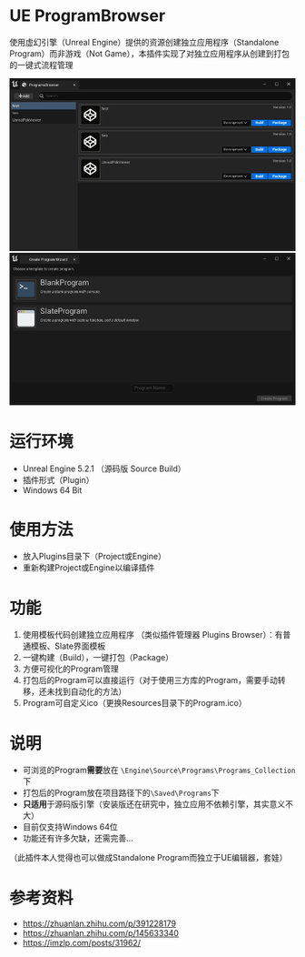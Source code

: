 # UE ProgramBrowser

使用虚幻引擎（Unreal Engine）提供的资源创建独立应用程序（Standalone Program）而非游戏（Not Game），本插件实现了对独立应用程序从创建到打包的一键式流程管理

![Program Browser](./Resources/1.png)
![Create Program](./Resources/2.png)

# 运行环境

- Unreal Engine 5.2.1 （源码版 Source Build）
- 插件形式（Plugin）
- Windows 64 Bit

# 使用方法
- 放入Plugins目录下（Project或Engine）
- 重新构建Project或Engine以编译插件

# 功能

1. 使用模板代码创建独立应用程序 （类似插件管理器 Plugins Browser）：有普通模板、Slate界面模板
2. 一键构建（Build），一键打包（Package）
3. 方便可视化的Program管理
4. 打包后的Program可以直接运行（对于使用三方库的Program，需要手动转移，还未找到自动化的方法）
5. Program可自定义ico（更换Resources目录下的Program.ico）

# 说明

- 可浏览的Program**需要**放在 `\Engine\Source\Programs\Programs_Collection`下
- 打包后的Program放在项目路径下的`\Saved\Programs`下
- **只适用**于源码版引擎（安装版还在研究中，独立应用不依赖引擎，其实意义不大）
- 目前仅支持Windows 64位
- 功能还有许多欠缺，还需完善...

（此插件本人觉得也可以做成Standalone Program而独立于UE编辑器，套娃）

# 参考资料

- https://zhuanlan.zhihu.com/p/391228179
- https://zhuanlan.zhihu.com/p/145633340
- https://imzlp.com/posts/31962/

